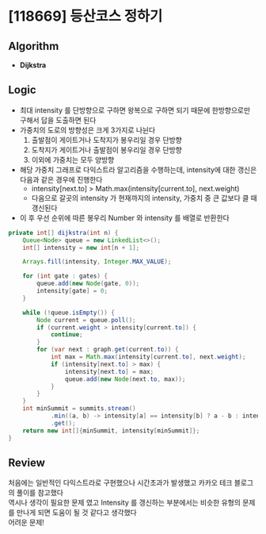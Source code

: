 # [118669] 등산코스 정하기
## Algorithm
- **Dijkstra**

## Logic
- 최대 intensity 를 단방향으로 구하면 왕복으로 구하면 되기 때문에 한방향으로만 구해서 답을 도출하면 된다
- 가중치의 도로의 방향성은 크게 3가지로 나뉜다
  1. 출발점이 게이트거나 도착지가 봉우리일 경우 단방향
  2. 도착지가 게이트거나 출발점이 봉우리일 경우 단방향
  3. 이외에 가중치는 모두 양방향
- 해당 가중치 그래프로 다익스트라 알고리즘을 수행하는데, intensity에 대한 갱신은 다음과 같은 경우에 진행한다
  - intensity[next.to] > Math.max(intensity[current.to], next.weight)
  - 다음으로 갈곳의 intensity 가 현재까지의 intensity, 가중치 중 큰 값보다 클 때 갱신된다
- 이 후 우선 순위에 따른 봉우리 Number 와 intensity 를 배열로 반환한다
```java
private int[] dijkstra(int n) {
    Queue<Node> queue = new LinkedList<>();
    int[] intensity = new int[n + 1];

    Arrays.fill(intensity, Integer.MAX_VALUE);

    for (int gate : gates) {
        queue.add(new Node(gate, 0));
        intensity[gate] = 0;
    }

    while (!queue.isEmpty()) {
        Node current = queue.poll();
        if (current.weight > intensity[current.to]) {
            continue;
        }
        for (var next : graph.get(current.to)) {
            int max = Math.max(intensity[current.to], next.weight);
            if (intensity[next.to] > max) {
                intensity[next.to] = max;
                queue.add(new Node(next.to, max));
            }
        }
    }
    int minSummit = summits.stream()
            .min((a, b) -> intensity[a] == intensity[b] ? a - b : intensity[a] - intensity[b])
            .get();
    return new int[]{minSummit, intensity[minSummit]};
}
```

## Review
처음에는 일반적인 다익스트라로 구현했으나 시간초과가 발생했고 카카오 테크 블로그의 풀이를 참고했다  
역시나 생각이 필요한 문제 였고 Intensity 를 갱신하는 부분에서는 비슷한 유형의 문제를 만나게 되면 도움이 될 것 같다고 생각했다  
어려운 문제!
